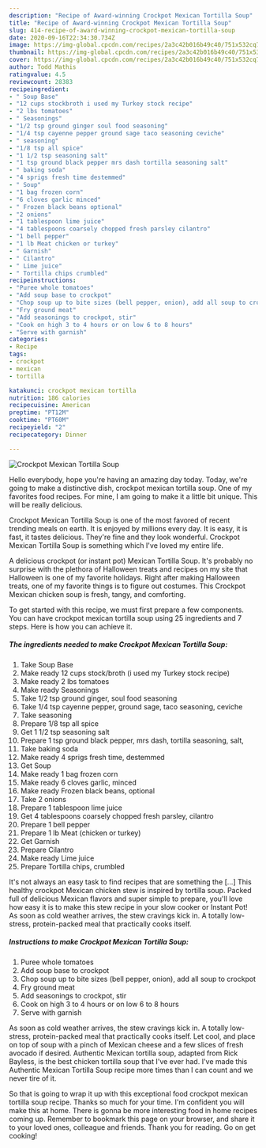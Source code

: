 ```yaml
---
description: "Recipe of Award-winning Crockpot Mexican Tortilla Soup"
title: "Recipe of Award-winning Crockpot Mexican Tortilla Soup"
slug: 414-recipe-of-award-winning-crockpot-mexican-tortilla-soup
date: 2020-09-16T22:34:30.734Z
image: https://img-global.cpcdn.com/recipes/2a3c42b016b49c40/751x532cq70/crockpot-mexican-tortilla-soup-recipe-main-photo.jpg
thumbnail: https://img-global.cpcdn.com/recipes/2a3c42b016b49c40/751x532cq70/crockpot-mexican-tortilla-soup-recipe-main-photo.jpg
cover: https://img-global.cpcdn.com/recipes/2a3c42b016b49c40/751x532cq70/crockpot-mexican-tortilla-soup-recipe-main-photo.jpg
author: Todd Mathis
ratingvalue: 4.5
reviewcount: 28383
recipeingredient:
- " Soup Base"
- "12 cups stockbroth i used my Turkey stock recipe"
- "2 lbs tomatoes"
- " Seasonings"
- "1/2 tsp ground ginger soul food seasoning"
- "1/4 tsp cayenne pepper ground sage taco seasoning ceviche"
- " seasoning"
- "1/8 tsp all spice"
- "1 1/2 tsp seasoning salt"
- "1 tsp ground black pepper mrs dash tortilla seasoning salt"
- " baking soda"
- "4 sprigs fresh time destemmed"
- " Soup"
- "1 bag frozen corn"
- "6 cloves garlic minced"
- " Frozen black beans optional"
- "2 onions"
- "1 tablespoon lime juice"
- "4 tablespoons coarsely chopped fresh parsley cilantro"
- "1 bell pepper"
- "1 lb Meat chicken or turkey"
- " Garnish"
- " Cilantro"
- " Lime juice"
- " Tortilla chips crumbled"
recipeinstructions:
- "Puree whole tomatoes"
- "Add soup base to crockpot"
- "Chop soup up to bite sizes (bell pepper, onion), add all soup to crockpot"
- "Fry ground meat"
- "Add seasonings to crockpot, stir"
- "Cook on high 3 to 4 hours or on low 6 to 8 hours"
- "Serve with garnish"
categories:
- Recipe
tags:
- crockpot
- mexican
- tortilla

katakunci: crockpot mexican tortilla 
nutrition: 186 calories
recipecuisine: American
preptime: "PT12M"
cooktime: "PT60M"
recipeyield: "2"
recipecategory: Dinner

---
```



![Crockpot Mexican Tortilla Soup](https://img-global.cpcdn.com/recipes/2a3c42b016b49c40/751x532cq70/crockpot-mexican-tortilla-soup-recipe-main-photo.jpg)

Hello everybody, hope you're having an amazing day today. Today, we're going to make a distinctive dish, crockpot mexican tortilla soup. One of my favorites food recipes. For mine, I am going to make it a little bit unique. This will be really delicious.

Crockpot Mexican Tortilla Soup is one of the most favored of recent trending meals on earth. It is enjoyed by millions every day. It is easy, it is fast, it tastes delicious. They're fine and they look wonderful. Crockpot Mexican Tortilla Soup is something which I've loved my entire life.

A delicious crockpot (or instant pot) Mexican Tortilla Soup. It&#39;s probably no surprise with the plethora of Halloween treats and recipes on my site that Halloween is one of my favorite holidays. Right after making Halloween treats, one of my favorite things is to figure out costumes. This Crockpot Mexican chicken soup is fresh, tangy, and comforting.


To get started with this recipe, we must first prepare a few components. You can have crockpot mexican tortilla soup using 25 ingredients and 7 steps. Here is how you can achieve it.

<!--inarticleads1-->

##### The ingredients needed to make Crockpot Mexican Tortilla Soup:

1. Take  Soup Base
1. Make ready 12 cups stock/broth (i used my Turkey stock recipe)
1. Make ready 2 lbs tomatoes
1. Make ready  Seasonings
1. Take 1/2 tsp ground ginger, soul food seasoning
1. Take 1/4 tsp cayenne pepper, ground sage, taco seasoning, ceviche
1. Take  seasoning
1. Prepare 1/8 tsp all spice
1. Get 1 1/2 tsp seasoning salt
1. Prepare 1 tsp ground black pepper, mrs dash, tortilla seasoning, salt,
1. Take  baking soda
1. Make ready 4 sprigs fresh time, destemmed
1. Get  Soup
1. Make ready 1 bag frozen corn
1. Make ready 6 cloves garlic, minced
1. Make ready  Frozen black beans, optional
1. Take 2 onions
1. Prepare 1 tablespoon lime juice
1. Get 4 tablespoons coarsely chopped fresh parsley, cilantro
1. Prepare 1 bell pepper
1. Prepare 1 lb Meat (chicken or turkey)
1. Get  Garnish
1. Prepare  Cilantro
1. Make ready  Lime juice
1. Prepare  Tortilla chips, crumbled


It&#39;s not always an easy task to find recipes that are something the […] This healthy crockpot Mexican chicken stew is inspired by tortilla soup. Packed full of delicious Mexican flavors and super simple to prepare, you&#39;ll love how easy it is to make this stew recipe in your slow cooker or Instant Pot! As soon as cold weather arrives, the stew cravings kick in. A totally low-stress, protein-packed meal that practically cooks itself. 

<!--inarticleads2-->

##### Instructions to make Crockpot Mexican Tortilla Soup:

1. Puree whole tomatoes
1. Add soup base to crockpot
1. Chop soup up to bite sizes (bell pepper, onion), add all soup to crockpot
1. Fry ground meat
1. Add seasonings to crockpot, stir
1. Cook on high 3 to 4 hours or on low 6 to 8 hours
1. Serve with garnish


As soon as cold weather arrives, the stew cravings kick in. A totally low-stress, protein-packed meal that practically cooks itself. Let cool, and place on top of soup with a pinch of Mexican cheese and a few slices of fresh avocado if desired. Authentic Mexican tortilla soup, adapted from Rick Bayless, is the best chicken tortilla soup that I&#39;ve ever had. I&#39;ve made this Authentic Mexican Tortilla Soup recipe more times than I can count and we never tire of it. 

So that is going to wrap it up with this exceptional food crockpot mexican tortilla soup recipe. Thanks so much for your time. I'm confident you will make this at home. There is gonna be more interesting food in home recipes coming up. Remember to bookmark this page on your browser, and share it to your loved ones, colleague and friends. Thank you for reading. Go on get cooking!
